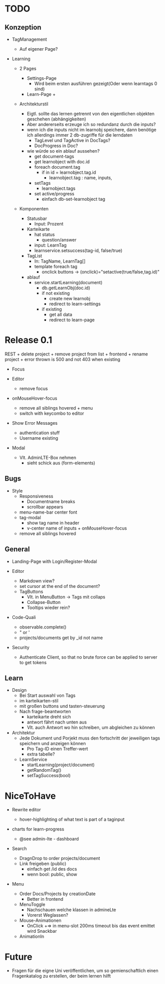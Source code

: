 # TODO

## Konzeption
+ TagManagement
  + Auf eigener Page?
  
+ Learning
  + 2 Pages 
     + Settings-Page
        + Wird beim ersten ausführen gezeigt(Oder wenn learntags 0 sind)
     + Learn-Page
        + 
   + Architekturstil
      + Eigtl. sollte das lernen getrennt von den eigentlichen objekten geschehen (abhängigkeiten)
      + Aber andererseits erzeuge ich so redundanz durch die inputs?
      + wenn ich die inputs nicht im learnobj speichere, dann benötige ich allerdings immer 2 db-zugriffe für die lerndaten
        + TagLevel und TagActive in DocTags?
        + DocProgress in Doc?
      + wie würde so ein ablauf aussehen?
        + get document-tags
        + get learnobject with doc.id
        + foreach document.tag 
          + if in id = learnobject.tag.id
            + learnobject.tag : name, inputs,
        + setTags 
          + learnobject.tags
        + set active/progress
          + einfach db-set-learnobject tag 
          
  + Komponenten
    + Statusbar
        + Input: Prozent
    + Karteikarte
      + hat status
        + question/answer 
      + input: LearnTag 
      + learnservice.setsuccess(tag-id, false/true)
    + TagList
      + In: TagName, LearnTag[]
      + template foreach tag 
        + onclick buttons -> (onclick)="setactive(true/false,tag.id)"
    + ablauf
      + service.startLearning(document)
        + db.getLearnObj(doc.id)
        + if not existing
          + create new learnobj 
          + redirect to learn-settings
        + if existing
          + get all data 
          + redirect to learn-page 
          
# Release 0.1      
   REST
    + delete project
      + remove project from list
    + frontend
      + rename project
        + error thrown is 500 and not 403 when existing
      
  + Focus
   + Editor
       + remove focus
   + onMouseHover-focus
      + remove all siblings hovered
    + menu
      + switch with keycombo to editor

   + Show Error Messages
        + authentication stuff
        + Username existing
  + Modal
    + Vlt. AdminLTE-Box nehmen
      + sieht schick aus (form-elements)
   
## Bugs
   + Style
     + Responsiveness
        + Documentname breaks
        + scrollbar appears 
      + menu-name-bar center font
      + tag-modal 
        + show tag name in header
        + v-center name of inputs
    + onMouseHover-focus
      + remove all siblings hovered
   
## General

+ Landing-Page with Login/Register-Modal

+ Editor
  + Markdown view?
  + set cursor at the end of the document?
  + TagButtons
    + Vlt. in MenuButton -> Tags mit collaps
    + Collapse-Button
    + Tooltips wieder rein?
  
+ Code-Quali
  + observable.complete()
  + " or '      
  + projects/documents get by _id not name
 
+ Security
  + Authenticate Client, so that no brute force can be applied to server to get tokens
  
## Learn
  + Design
    + Bei Start auswahl von Tags
    + im karteikarten-stil
    + mit großen buttons und tasten-steuerung
    + Nach frage-beantworten 
      + karteikarte dreht sich
      + antwort fährt nach unten aus
      + Vlt. auch Antwort wo hin schreiben, um abgleichen zu können
  + Architektur 
    + Jede Dokument und Porjekt muss den fortschritt der jeweiligen tags speichern und anzeigen können
      + Pro Tag-ID einen Treffer-wert
      + extra tabelle?
    + LearnService
      + startLearning(project/document)
      + getRandomTag()
      + setTagSuccess(bool)
     
# NiceToHave    
+ Rewrite editor
  + hover-highlighting of what text is part of a taginput

+ charts for learn-progress 
  + @see admin-lte - dashboard
+ Search
	+ DragnDrop to order projects/document
	+ Link freigeben (public)
		+ einfach get /id des docs
		+ wenn bool: public, show 
+ Menu
   + Order Docs/Projects by creationDate  
      + Better in frontend
   + MenuToggle
      + Nachschauen welche klassen in admineLte
      + Vorerst Weglassen?
   + Mouse-Animationen
      + OnClick
      +=> in menu-slot 200ms timeout bis das event emittet wird
Snackbar
   + AnimationIn

# Future
+ Fragen für die eigne Uni veröffentlichen, um so gemienschaftlich einen Fragenkatalog zu erstellen, der beim lernen hilft
